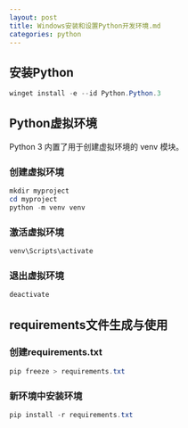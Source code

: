 ```yaml
---
layout: post
title: Windows安装和设置Python开发环境.md
categories: python
---
```


## 安装Python

```PowerShell
winget install -e --id Python.Python.3
```

## Python虚拟环境

Python 3 内置了用于创建虚拟环境的 venv 模块。

### 创建虚拟环境

```PowerShell
mkdir myproject
cd myproject
python -m venv venv
```

### 激活虚拟环境

```PowerShell
venv\Scripts\activate
```

### 退出虚拟环境

```PowerShell
deactivate
```

## requirements文件生成与使用

### 创建requirements.txt

```PowerShell
pip freeze > requirements.txt
```

### 新环境中安装环境

```PowerShell
pip install -r requirements.txt
```
